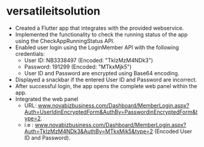 # versatileitsolution

- Created a Flutter app that integrates with the provided webservice.
- Implemented the functionality to check the running status of the app using the CheckAppRunningStatus API.
- Enabled user login using the LoginMember API with the following credentials:
    - User ID: NB3338497 (Encoded: "TkIzMzM4NDk3")
    - Password: 191299 (Encoded: "MTkxMjk5")
    - User ID and Password are encrypted using Base64 encoding.
- Displayed a snackbar if the entered User ID and Password are incorrect.
- After successful login, the app opens the complete web panel within the app.
- Integrated the web panel 
  - URL: www.novabizbusiness.com/Dashboard/MemberLogin.aspx?Auth=UserIdinEncryptedForm&AuthBy=PasswordinEncryptedForm&type=2.
  - i.e : www.novabizbusiness.com/Dashboard/MemberLogin.aspx?Auth=TkIzMzM4NDk3&AuthBy=MTkxMjk5&type=2 (Encoded User ID and Password).

